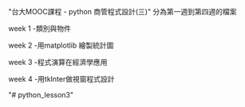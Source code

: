 "台大MOOC課程 - python 商管程式設計(三)" 分為第一週到第四週的檔案

week 1 -類別與物件

week 2 -用matplotlib 繪製統計圖

week 3 -程式演算在經濟學應用

week 4 -用tkInter做視窗程式設計

"# python_lesson3" 
